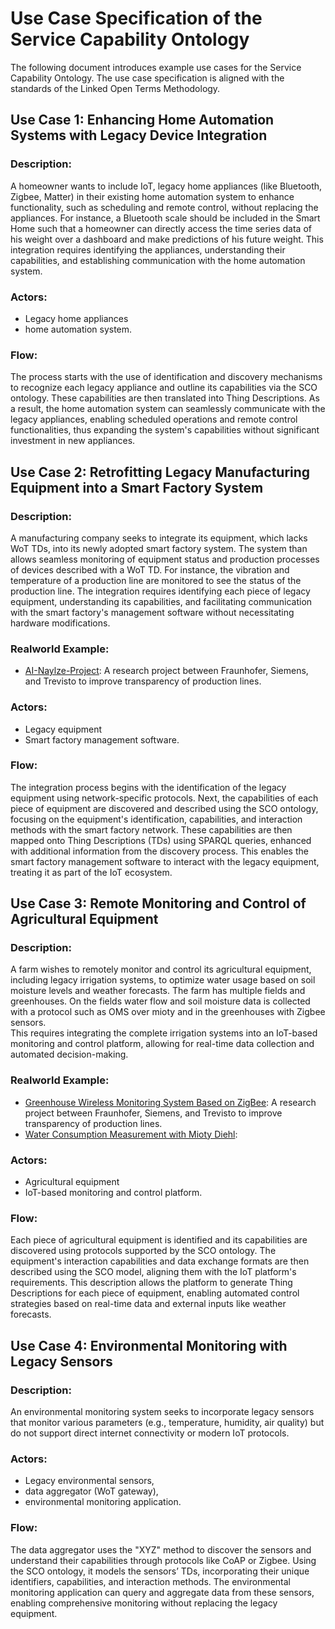 # Use Case Specification of the Service Capability Ontology

The following document introduces example use cases for the Service Capability Ontology. The use case specification is aligned with the standards of the Linked Open Terms Methodology.



## Use Case 1: Enhancing Home Automation Systems with Legacy Device Integration

### Description:
A homeowner wants to include IoT, legacy home appliances (like Bluetooth, Zigbee, Matter) in their existing home automation system to enhance functionality, such as scheduling and remote control, without replacing the appliances.
For instance, a Bluetooth scale should be included in the Smart Home such that a homeowner can directly access the time series data of his weight over a dashboard and make predictions of his future weight.
This integration requires identifying the appliances, understanding their capabilities, and establishing communication with the home automation system.

### Actors:
- Legacy home appliances
- home automation system.

### Flow:
The process starts with the use of identification and discovery mechanisms to recognize each legacy appliance and outline its capabilities via the SCO ontology.
These capabilities are then translated into Thing Descriptions.
As a result, the home automation system can seamlessly communicate with the legacy appliances, enabling scheduled operations and remote control functionalities, thus expanding the system's capabilities without significant investment in new appliances.

## Use Case 2: Retrofitting Legacy Manufacturing Equipment into a Smart Factory System

### Description:
A manufacturing company seeks to integrate its equipment, which lacks WoT TDs, into its newly adopted smart factory system.
The system than allows seamless monitoring of equipment status and production processes of devices described with a WoT TD. 
For instance, the vibration and temperature of a production line are monitored to see the status of the production line.
The integration requires identifying each piece of legacy equipment, understanding its capabilities, and facilitating communication with the smart factory's management software without necessitating hardware modifications.

### Realworld Example:
- [AI-Naylze-Project](https://www.scs.fraunhofer.de/de/referenzen/ai-nalyze.html): A research project between Fraunhofer, Siemens, and Trevisto to improve transparency of production lines.

### Actors:
- Legacy equipment
- Smart factory management software.

### Flow:
The integration process begins with the identification of the legacy equipment using network-specific protocols.
Next, the capabilities of each piece of equipment are discovered and described using the SCO ontology, focusing on the equipment's identification, capabilities, and interaction methods with the smart factory network.
These capabilities are then mapped onto Thing Descriptions (TDs) using SPARQL queries, enhanced with additional information from the discovery process.
This enables the smart factory management software to interact with the legacy equipment, treating it as part of the IoT ecosystem.

## Use Case 3: Remote Monitoring and Control of Agricultural Equipment

### Description:
A farm wishes to remotely monitor and control its agricultural equipment, including legacy irrigation systems, to optimize water usage based on soil moisture levels and weather forecasts.
The farm has multiple fields and greenhouses. On the fields water flow and soil moisture data is collected with a protocol such as OMS over mioty and in the greenhouses with Zigbee sensors.  
This requires integrating the complete irrigation systems into an IoT-based monitoring and control platform, allowing for real-time data collection and automated decision-making.

### Realworld Example:
- [Greenhouse Wireless Monitoring System Based on ZigBee](https://link.springer.com/chapter/10.1007/978-3-642-36124-1_14): A research project between Fraunhofer, Siemens, and Trevisto to improve transparency of production lines.
- [Water Consumption Measurement with Mioty Diehl](https://www.diehl.com/metering/en/customer-cases/iot-smart-meters-for-a-sustainable-water-consumption/): 

### Actors:
- Agricultural equipment
- IoT-based monitoring and control platform.

### Flow:
Each piece of agricultural equipment is identified and its capabilities are discovered using protocols supported by the SCO ontology.
The equipment's interaction capabilities and data exchange formats are then described using the SCO model, aligning them with the IoT platform's requirements.
This description allows the platform to generate Thing Descriptions for each piece of equipment, enabling automated control strategies based on real-time data and external inputs like weather forecasts.


## Use Case 4: Environmental Monitoring with Legacy Sensors

### Description:
An environmental monitoring system seeks to incorporate legacy sensors that monitor various parameters (e.g., temperature, humidity, air quality) but do not support direct internet connectivity or modern IoT protocols.

### Actors:
- Legacy environmental sensors,
- data aggregator (WoT gateway),
- environmental monitoring application.

### Flow:
The data aggregator uses the "XYZ" method to discover the sensors and understand their capabilities through protocols like CoAP or Zigbee.
Using the SCO ontology, it models the sensors’ TDs, incorporating their unique identifiers, capabilities, and interaction methods.
 The environmental monitoring application can query and aggregate data from these sensors, enabling comprehensive monitoring without replacing the legacy equipment.

